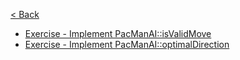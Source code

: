 [< Back](../README.md)

* [Exercise - Implement PacManAI::isValidMove](is_valid_move/README.md)
* [Exercise - Implement PacManAI::optimalDirection](optimal_direction/README.md)
